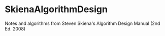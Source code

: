 # SkienaAlgorithmDesign
Notes and algorithms from Steven Skiena's Algorithm Design Manual (2nd Ed. 2008) 
